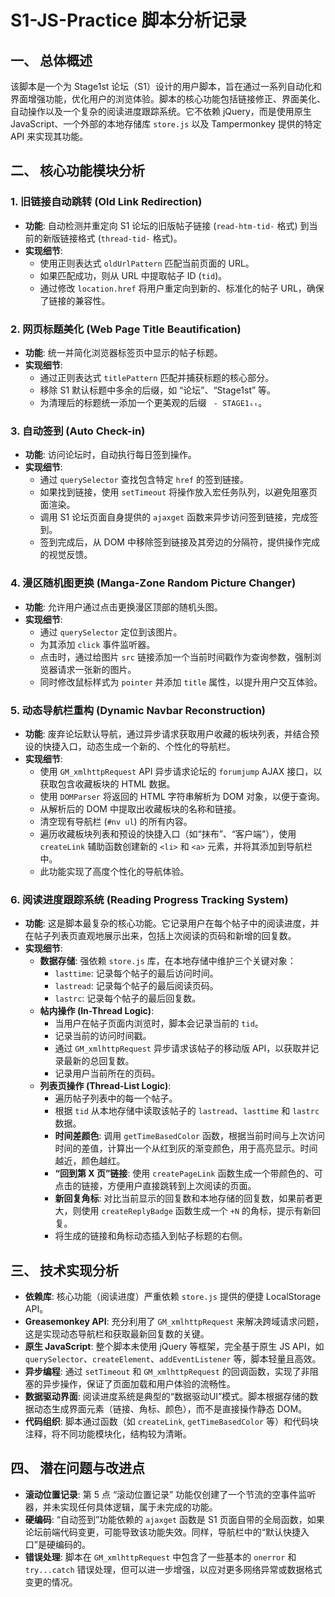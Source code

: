 # S1-JS-Practice 脚本分析记录

## 一、 总体概述

该脚本是一个为 Stage1st 论坛（S1）设计的用户脚本，旨在通过一系列自动化和界面增强功能，优化用户的浏览体验。脚本的核心功能包括链接修正、界面美化、自动操作以及一个复杂的阅读进度跟踪系统。它不依赖 jQuery，而是使用原生 JavaScript、一个外部的本地存储库 `store.js` 以及 Tampermonkey 提供的特定 API 来实现其功能。

## 二、 核心功能模块分析

### 1. 旧链接自动跳转 (Old Link Redirection)
- **功能**: 自动检测并重定向 S1 论坛的旧版帖子链接 (`read-htm-tid-` 格式) 到当前的新版链接格式 (`thread-tid-` 格式)。
- **实现细节**:
    - 使用正则表达式 `oldUrlPattern` 匹配当前页面的 URL。
    - 如果匹配成功，则从 URL 中提取帖子 ID (`tid`)。
    - 通过修改 `location.href` 将用户重定向到新的、标准化的帖子 URL，确保了链接的兼容性。

### 2. 网页标题美化 (Web Page Title Beautification)
- **功能**: 统一并简化浏览器标签页中显示的帖子标题。
- **实现细节**:
    - 通过正则表达式 `titlePattern` 匹配并捕获标题的核心部分。
    - 移除 S1 默认标题中多余的后缀，如 “论坛”、“Stage1st” 等。
    - 为清理后的标题统一添加一个更美观的后缀 ` - STAGE1ₛₜ`。

### 3. 自动签到 (Auto Check-in)
- **功能**: 访问论坛时，自动执行每日签到操作。
- **实现细节**:
    - 通过 `querySelector` 查找包含特定 `href` 的签到链接。
    - 如果找到链接，使用 `setTimeout` 将操作放入宏任务队列，以避免阻塞页面渲染。
    - 调用 S1 论坛页面自身提供的 `ajaxget` 函数来异步访问签到链接，完成签到。
    - 签到完成后，从 DOM 中移除签到链接及其旁边的分隔符，提供操作完成的视觉反馈。

### 4. 漫区随机图更换 (Manga-Zone Random Picture Changer)
- **功能**: 允许用户通过点击更换漫区顶部的随机头图。
- **实现细节**:
    - 通过 `querySelector` 定位到该图片。
    - 为其添加 `click` 事件监听器。
    - 点击时，通过给图片 `src` 链接添加一个当前时间戳作为查询参数，强制浏览器请求一张新的图片。
    - 同时修改鼠标样式为 `pointer` 并添加 `title` 属性，以提升用户交互体验。

### 5. 动态导航栏重构 (Dynamic Navbar Reconstruction)
- **功能**: 废弃论坛默认导航，通过异步请求获取用户收藏的板块列表，并结合预设的快捷入口，动态生成一个新的、个性化的导航栏。
- **实现细节**:
    - 使用 `GM_xmlhttpRequest` API 异步请求论坛的 `forumjump` AJAX 接口，以获取包含收藏板块的 HTML 数据。
    - 使用 `DOMParser` 将返回的 HTML 字符串解析为 DOM 对象，以便于查询。
    - 从解析后的 DOM 中提取出收藏板块的名称和链接。
    - 清空现有导航栏 (`#nv ul`) 的所有内容。
    - 遍历收藏板块列表和预设的快捷入口（如“抹布”、“客户端”），使用 `createLink` 辅助函数创建新的 `<li>` 和 `<a>` 元素，并将其添加到导航栏中。
    - 此功能实现了高度个性化的导航体验。

### 6. 阅读进度跟踪系统 (Reading Progress Tracking System)
- **功能**: 这是脚本最复杂的核心功能。它记录用户在每个帖子中的阅读进度，并在帖子列表页直观地展示出来，包括上次阅读的页码和新增的回复数。
- **实现细节**:
    - **数据存储**: 强依赖 `store.js` 库，在本地存储中维护三个关键对象：
        - `lasttime`: 记录每个帖子的最后访问时间。
        - `lastread`: 记录每个帖子的最后阅读页码。
        - `lastrc`: 记录每个帖子的最后回复数。
    - **帖内操作 (In-Thread Logic)**:
        - 当用户在帖子页面内浏览时，脚本会记录当前的 `tid`。
        - 记录当前的访问时间戳。
        - 通过 `GM_xmlhttpRequest` 异步请求该帖子的移动版 API，以获取并记录最新的总回复数。
        - 记录用户当前所在的页码。
    - **列表页操作 (Thread-List Logic)**:
        - 遍历帖子列表中的每一个帖子。
        - 根据 `tid` 从本地存储中读取该帖子的 `lastread`、`lasttime` 和 `lastrc` 数据。
        - **时间差颜色**: 调用 `getTimeBasedColor` 函数，根据当前时间与上次访问时间的差值，计算出一个从红到灰的渐变颜色，用于高亮显示。时间越近，颜色越红。
        - **“回到第 X 页”链接**: 使用 `createPageLink` 函数生成一个带颜色的、可点击的链接，方便用户直接跳转到上次阅读的页面。
        - **新回复角标**: 对比当前显示的回复数和本地存储的回复数，如果前者更大，则使用 `createReplyBadge` 函数生成一个 `+N` 的角标，提示有新回复。
        - 将生成的链接和角标动态插入到帖子标题的右侧。

## 三、 技术实现分析

- **依赖库**: 核心功能（阅读进度）严重依赖 `store.js` 提供的便捷 LocalStorage API。
- **Greasemonkey API**: 充分利用了 `GM_xmlhttpRequest` 来解决跨域请求问题，这是实现动态导航栏和获取最新回复数的关键。
- **原生 JavaScript**: 整个脚本未使用 jQuery 等框架，完全基于原生 JS API，如 `querySelector`、`createElement`、`addEventListener` 等，脚本轻量且高效。
- **异步编程**: 通过 `setTimeout` 和 `GM_xmlhttpRequest` 的回调函数，实现了非阻塞的异步操作，保证了页面加载和用户体验的流畅性。
- **数据驱动界面**: 阅读进度系统是典型的“数据驱动UI”模式。脚本根据存储的数据动态生成界面元素（链接、角标、颜色），而不是直接操作静态 DOM。
- **代码组织**: 脚本通过函数（如 `createLink`, `getTimeBasedColor` 等）和代码块注释，将不同功能模块化，结构较为清晰。

## 四、 潜在问题与改进点

- **滚动位置记录**: 第 5 点 “滚动位置记录” 功能仅创建了一个节流的空事件监听器，并未实现任何具体逻辑，属于未完成的功能。
- **硬编码**: “自动签到”功能依赖的 `ajaxget` 函数是 S1 页面自带的全局函数，如果论坛前端代码变更，可能导致该功能失效。同样，导航栏中的“默认快捷入口”是硬编码的。
- **错误处理**: 脚本在 `GM_xmlhttpRequest` 中包含了一些基本的 `onerror` 和 `try...catch` 错误处理，但可以进一步增强，以应对更多网络异常或数据格式变更的情况。
